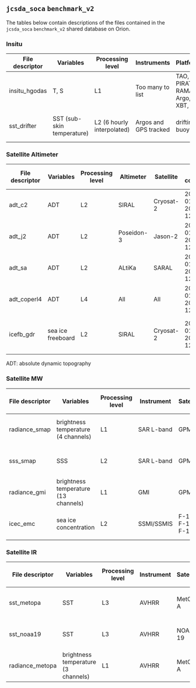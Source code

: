 ## `jcsda_soca` `benchmark_v2`

The tables below contain descriptions of the files contained in the `jcsda_soca` `benchmark_v2` shared database on Orion.

### Insitu

| File descriptor | Variables | Processing level | Instruments | Platforms  | Time coverage | Spacial coverage | Provider | Notes |
| --- | --- | --- | --- | --- | --- | --- | --- | --- |
| insitu_hgodas | T, S | L1 | Too many to list | TAO, PIRATA, RAMA, Argo, XBT, CTD | 2015-01-01 2016-12-31 | global | GODAE | superobed by CPC (Travis)|
| sst_drifter| SST (sub-skin temperature) | L2 (6 hourly interpolated) | Argos and GPS tracked | drifting buoys |  1980-01-01 2020-09-30 | global | GDP |  |

### Satellite Altimeter

| File descriptor | Variables | Processing level | Altimeter | Satellite  | Time coverage | Max. Latitude | Repeat cycle [days] | Provider | Notes |
| --- | --- | --- | --- | --- | --- | --- | --- | --- | --- |
| adt_c2 | ADT | L2 | SIRAL | Cryosat-2  | 2015-01-01 2016-12-31 | 88 | 369 exact, 30 pseudo | RADS |
| adt_j2 | ADT | L2 | Poseidon-3 | Jason-2 | 2015-01-01 2016-12-31 | 66 | 10 |RADS |
| adt_sa | ADT | L2 | ALtiKa | SARAL | 2015-01-01 2016-12-31 | 82 | 35 | RADS |
| adt_coperl4 | ADT | L4 | All | All | 2015-01-01 2016-12-30 | Global | N/A | Copernicus | Passive observations, for diagnostic only |
| icefb_gdr | sea ice freeboard | L2 | SIRAL | Cryosat-2  | 2015-01-01 2016-12-31 | 88 | 369 exact, 30 pseudo | ESA | GDR (LRM+SAR+SARIN) consolidated ice products over an orbit |

ADT: absolute dynamic topography

### Satellite MW

| File descriptor | Variables | Processing level | Instrument | Satellite  | Time coverage | Max. Latitude | Repeat cycle [days] | Provider | Notes |
| --- | --- | --- | --- | --- | --- | --- | --- | --- | --- |
| radiance_smap | brightness temperature (4 channels) | L1 | SAR L-band | GPM  | 2015-04-01 2016-12-31 |  | |  |  |
| sss_smap | SSS | L2 | SAR L-band | GPM  | 2015-04-01 2016-12-31 |  | | RSS |  |
| radiance_gmi | brightness temperature (13 channels) | L1 | GMI | GPM  | 2015-01-01 2015-12-31 |  | |  | missing 2016 |
| icec_emc | sea ice concentration | L2 | SSMI/SSMIS | F-16 F-17 F-18 | 2015-01-01 2015-12-31 | | | EMC | |


### Satellite IR

| File descriptor | Variables | Processing level | Instrument | Satellite  | Time coverage | Max. Latitude | Repeat cycle [days] | Provider | Notes |
| --- | --- | --- | --- | --- | --- | --- | --- | --- | --- |
| sst_metopa | SST | L3 | AVHRR | MetOp-A | 2015-01-01 2016-12-31 | | | GRHSST | superobed by CPC (Travis)|
| sst_noaa19 | SST | L3 | AVHRR | NOAA-19 | 2015-01-01 2016-12-31 | | | GRHSST | superobed by CPC (Travis)|
| radiance_metopa | brightness temperature (3 channels) | L1 | AVHRR | MetOp-A | 2015-04-01 2015-04-30 | | |  | prepared by Hamideh |
